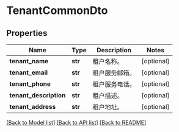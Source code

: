 # TenantCommonDto

## Properties
Name | Type | Description | Notes
------------ | ------------- | ------------- | -------------
**tenant_name** | **str** | 租户名称。 | [optional] 
**tenant_email** | **str** | 租户服务邮箱。 | [optional] 
**tenant_phone** | **str** | 租户服务电话。 | [optional] 
**tenant_description** | **str** | 租户描述。 | [optional] 
**tenant_address** | **str** | 租户地址。 | [optional] 

[[Back to Model list]](../README.md#documentation-for-models) [[Back to API list]](../README.md#documentation-for-api-endpoints) [[Back to README]](../README.md)


